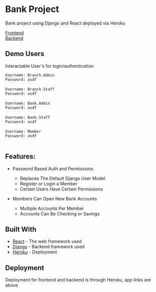 # Bank Project
Bank project using Django and React deployed via Heroku<br>

[Frontend](https://g-f-react-bank-app.herokuapp.com)<br>
[Backend](https://g-f-django-bank-app.herokuapp.com)

## Demo Users
Interactable User's for login/authentication <br>

`Username: Branch.Admin` <br>
`Password: asdf`<br> <br>
`Username: Branch.Staff` <br>
`Password: asdf`<br> <br>
`Username: Bank.Admin` <br>
`Password: asdf`<br> <br>
`Username: Bank.Staff` <br>
`Password: asdf`<br> <br>
`Username: Member` <br>
`Password: asdf`<br> <br>

## Features:
* Password Based Auth and Permissions
    * Replaces The Default Django User Model
    * Register or Login a Member
    * Certain Users Have Certain Permissions

* Members Can Open New Bank Accounts
    * Multiple Accounts Per Member
    * Accounts Can Be Checking or Savings

## Built With
* [React](https://reactjs.org/) - The web framework used
* [Django](https://www.djangoproject.com/) - Backend framework used
* [Heroku](https://www.heroku.com/) - Deployment

## Deployment
Deployment for frontend and backend is through Heroku, app links are above